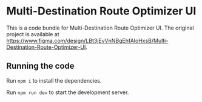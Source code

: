
  # Multi-Destination Route Optimizer UI

  This is a code bundle for Multi-Destination Route Optimizer UI. The original project is available at https://www.figma.com/design/LBt3jEvVnNBgEhfAloHxsB/Multi-Destination-Route-Optimizer-UI.

  ## Running the code

  Run `npm i` to install the dependencies.

  Run `npm run dev` to start the development server.
  